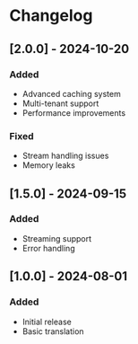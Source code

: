 # Changelog

## [2.0.0] - 2024-10-20

### Added
- Advanced caching system
- Multi-tenant support
- Performance improvements

### Fixed
- Stream handling issues
- Memory leaks

## [1.5.0] - 2024-09-15

### Added
- Streaming support
- Error handling

## [1.0.0] - 2024-08-01

### Added
- Initial release
- Basic translation

